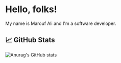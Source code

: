 # Hello, folks!

My name is Marouf Ali and I'm a software developer. 

## &#x1f4c8; GitHub Stats

![Anurag's GitHub stats](https://github-readme-stats.vercel.app/api?username=bt-marouf-ali&show_icons=true&include_all_commits=true&count_private=true&theme=gotham)



<!---
bt-marouf-ali/bt-marouf-ali is a ✨ special ✨ repository because its `README.md` (this file) appears on your GitHub profile.
You can click the Preview link to take a look at your changes.
--->
